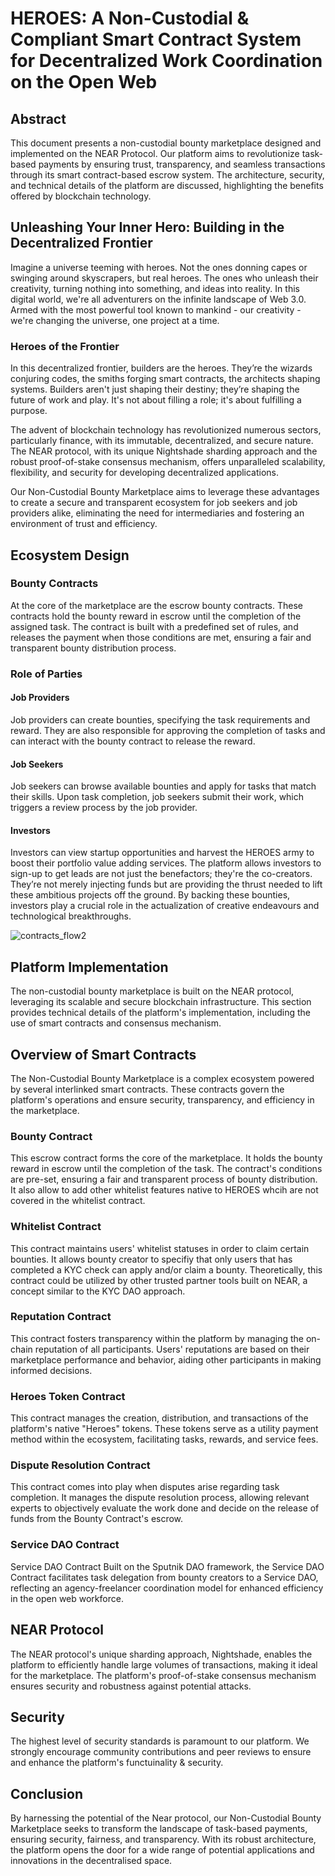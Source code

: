 # **HEROES: A Non-Custodial & Compliant Smart Contract System for Decentralized Work Coordination on the Open Web**

## **Abstract**

This document presents a non-custodial bounty marketplace designed and implemented on the NEAR Protocol. Our platform aims to revolutionize task-based payments by ensuring trust, transparency, and seamless transactions through its smart contract-based escrow system. The architecture, security, and technical details of the platform are discussed, highlighting the benefits offered by blockchain technology.

## **Unleashing Your Inner Hero: Building in the Decentralized Frontier**

Imagine a universe teeming with heroes. Not the ones donning capes or swinging around skyscrapers, but real heroes. The ones who unleash their creativity, turning nothing into something, and ideas into reality. In this digital world, we're all adventurers on the infinite landscape of Web 3.0. Armed with the most powerful tool known to mankind - our creativity - we're changing the universe, one project at a time.

### **Heroes of the Frontier**

In this decentralized frontier, builders are the heroes. They’re the wizards conjuring codes, the smiths forging smart contracts, the architects shaping systems. Builders aren't just shaping their destiny; they’re shaping the future of work and play. It's not about filling a role; it's about fulfilling a purpose.

The advent of blockchain technology has revolutionized numerous sectors, particularly finance, with its immutable, decentralized, and secure nature. The NEAR protocol, with its unique Nightshade sharding approach and the robust proof-of-stake consensus mechanism, offers unparalleled scalability, flexibility, and security for developing decentralized applications.

Our Non-Custodial Bounty Marketplace aims to leverage these advantages to create a secure and transparent ecosystem for job seekers and job providers alike, eliminating the need for intermediaries and fostering an environment of trust and efficiency.

## **Ecosystem Design**

### **Bounty Contracts**

At the core of the marketplace are the escrow bounty contracts. These contracts hold the bounty reward in escrow until the completion of the assigned task. The contract is built with a predefined set of rules, and releases the payment when those conditions are met, ensuring a fair and transparent bounty distribution process.

### **Role of Parties**

#### **Job Providers**

Job providers can create bounties, specifying the task requirements and reward. They are also responsible for approving the completion of tasks and can interact with the bounty contract to release the reward.

#### **Job Seekers**

Job seekers can browse available bounties and apply for tasks that match their skills. Upon task completion, job seekers submit their work, which triggers a review process by the job provider.

#### **Investors**

Investors can view startup opportunities and harvest the HEROES army to boost their portfolio value adding services. The platform allows investors to sign-up to get leads are not just the benefactors; they're the co-creators. They’re not merely injecting funds but are providing the thrust needed to lift these ambitious projects off the ground. By backing these bounties, investors play a crucial role in the actualization of creative endeavours and technological breakthroughs.


![contracts_flow2](https://github.com/HeroesHQ/Kanban/assets/18598519/a81ed417-c375-41f2-a54c-12c800fb3d94)



## **Platform Implementation**

The non-custodial bounty marketplace is built on the NEAR protocol, leveraging its scalable and secure blockchain infrastructure. This section provides technical details of the platform's implementation, including the use of smart contracts and consensus mechanism.

## **Overview of Smart Contracts**

The Non-Custodial Bounty Marketplace is a complex ecosystem powered by several interlinked smart contracts. These contracts govern the platform's operations and ensure security, transparency, and efficiency in the marketplace.

### **Bounty Contract**

This escrow contract forms the core of the marketplace. It holds the bounty reward in escrow until the completion of the task. The contract's conditions are pre-set, ensuring a fair and transparent process of bounty distribution. It also allow to add other whitelist features native to HEROES whcih are not covered in the whitelist contract.

### **Whitelist Contract**

This contract maintains users' whitelist statuses in order to claim certain bounties. It allows bounty creator to specifiy that only users that has completed a KYC check can apply and/or claim a bounty. Theoretically, this contract could be utilized by other trusted partner tools built on NEAR, a concept similar to the KYC DAO approach.

### **Reputation Contract**

This contract fosters transparency within the platform by managing the on-chain reputation of all participants. Users' reputations are based on their marketplace performance and behavior, aiding other participants in making informed decisions.

### **Heroes Token Contract**

This contract manages the creation, distribution, and transactions of the platform's native "Heroes" tokens. These tokens serve as a utility payment method within the ecosystem, facilitating tasks, rewards, and service fees.

### **Dispute Resolution Contract**

This contract comes into play when disputes arise regarding task completion. It manages the dispute resolution process, allowing relevant experts to objectively evaluate the work done and decide on the release of funds from the Bounty Contract's escrow.

### **Service DAO Contract**

Service DAO Contract Built on the Sputnik DAO framework, the Service DAO Contract facilitates task delegation from bounty creators to a Service DAO, reflecting an agency-freelancer coordination model for enhanced efficiency in the open web workforce.

## **NEAR Protocol**

The NEAR protocol's unique sharding approach, Nightshade, enables the platform to efficiently handle large volumes of transactions, making it ideal for the marketplace. The platform's proof-of-stake consensus mechanism ensures security and robustness against potential attacks.

## **Security**

The highest level of security standards is paramount to our platform. We strongly encourage community contributions and peer reviews to ensure and enhance the platform's functuinality & security.

## **Conclusion**

By harnessing the potential of the Near protocol, our Non-Custodial Bounty Marketplace seeks to transform the landscape of task-based payments, ensuring security, fairness, and transparency. With its robust architecture, the platform opens the door for a wide range of potential applications and innovations in the decentralised space.

